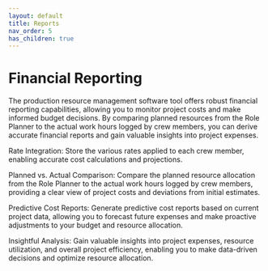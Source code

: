 ```yaml
---
layout: default
title: Reports
nav_order: 5
has_children: true
---
```




# Financial Reporting

The production resource management software tool offers robust financial reporting capabilities, allowing you to monitor project costs and make informed budget decisions. By comparing planned resources from the Role Planner to the actual work hours logged by crew members, you can derive accurate financial reports and gain valuable insights into project expenses.


Rate Integration: Store the various rates applied to each crew member, enabling accurate cost calculations and projections.

Planned vs. Actual Comparison: Compare the planned resource allocation from the Role Planner to the actual work hours logged by crew members, providing a clear view of project costs and deviations from initial estimates.

Predictive Cost Reports: Generate predictive cost reports based on current project data, allowing you to forecast future expenses and make proactive adjustments to your budget and resource allocation.

Insightful Analysis: Gain valuable insights into project expenses, resource utilization, and overall project efficiency, enabling you to make data-driven decisions and optimize resource allocation.

